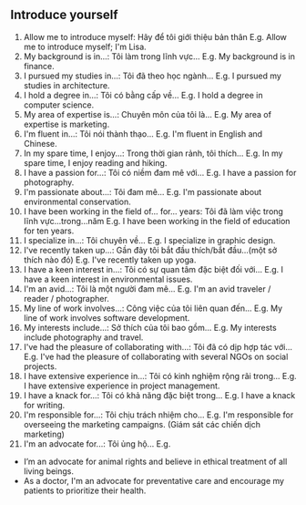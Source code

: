 ## Introduce yourself

1. Allow me to introduce myself: Hãy để tôi giới thiệu bản thân
E.g. Allow me to introduce myself; I'm Lisa.
2. My background is in...: Tôi làm trong lĩnh vực…
E.g. My background is in finance.
3. I pursued my studies in...: Tôi đã theo học ngành...
E.g. I pursued my studies in architecture.
4. I hold a degree in...: Tôi có bằng cấp về...
E.g. I hold a degree in computer science.
5. My area of expertise is...: Chuyên môn của tôi là...
E.g. My area of expertise is marketing.
6. I'm fluent in...: Tôi nói thành thạo...
E.g. I'm fluent in English and Chinese.
7. In my spare time, I enjoy...: Trong thời gian rảnh, tôi thích...
E.g. In my spare time, I enjoy reading and hiking.
8. I have a passion for...: Tôi có niềm đam mê với...
E.g. I have a passion for photography.
9. I'm passionate about...: Tôi đam mê...
E.g. I'm passionate about environmental conservation.
10. I have been working in the field of... for... years: Tôi đã làm việc trong lĩnh vực...trong...năm
E.g. I have been working in the field of education for ten years.
11. I specialize in...: Tôi chuyên về...
E.g. I specialize in graphic design.
12. I've recently taken up...: Gần đây tôi bắt đầu thích/bắt đầu…(một sở thích nào đó)
E.g. I've recently taken up yoga.
13. I have a keen interest in...: Tôi có sự quan tâm đặc biệt đối với...
E.g. I have a keen interest in environmental issues.
14. I'm an avid...: Tôi là một người đam mê...
E.g. I'm an avid traveler / reader / photographer.
15. My line of work involves...: Công việc của tôi liên quan đến...
E.g. My line of work involves software development.
16. My interests include...: Sở thích của tôi bao gồm...
E.g. My interests include photography and travel.
17. I've had the pleasure of collaborating with...: Tôi đã có dịp hợp tác với...
E.g. I've had the pleasure of collaborating with several NGOs on social projects.
18. I have extensive experience in...: Tôi có kinh nghiệm rộng rãi trong...
E.g. I have extensive experience in project management.
19. I have a knack for...: Tôi có khả năng đặc biệt trong...
E.g. I have a knack for writing.
20. I'm responsible for...: Tôi chịu trách nhiệm cho...
E.g. I'm responsible for overseeing the marketing campaigns. (Giám sát các chiến dịch marketing)
21. I'm an advocate for...: Tôi ủng hộ...
E.g.
- I’m an advocate for animal rights and believe in ethical treatment of all living beings.
- As a doctor, I'm an advocate for preventative care and encourage my patients to prioritize their health.